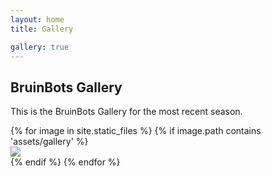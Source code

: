 ```yaml
---
layout: home
title: Gallery

gallery: true
---
```


<main markdown="1">

  <section class="py-5 text-center container">
    <div class="row py-lg-5">
      <div class="col-lg-6 col-md-8 mx-auto">
        <h1 class="fw-light bruinbots-title">BruinBots Gallery</h1>
        <p class="lead text-muted bruinbots-paragraph">This is the BruinBots Gallery for the most recent season.</p>
      </div>
    </div>
  </section>

  <div class="album pb-5 bg-light">
    <div class="container">
      <div class="row row-cols-1 row-cols-sm-2 row-cols-md-3 g-3">
      {% for image in site.static_files %}
        {% if image.path contains 'assets/gallery' %}
            <div class="col">
              <div class="card shadow-sm">
                <img src="{{ image.path }}">
                <!-- <div class="card-body">
                  <p class="card-text"></p>
                  <div class="d-flex justify-content-between align-items-center">
                  </div>
                </div> -->
              </div>
            </div>
          {% endif %}
        {% endfor %}
      </div>
    </div>
  </div>

</main>